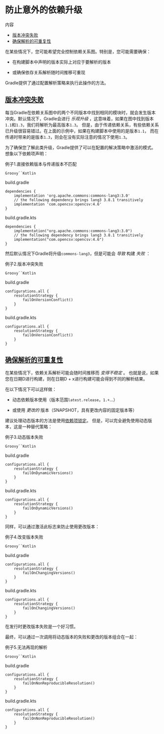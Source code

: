 # 防止意外的依赖升级


内容

  * [版本冲突失败](#版本冲突失败)
  * [确保解析的可重复性](#确保解析的可重复性)

在某些情况下，您可能希望完全控制依赖关系图。特别是，您可能需要确保：

  * 在构建脚本中声明的版本实际上对应于要解析的版本

  * 或确保依存关系解析随时间推移可重现

Gradle提供了通过配置解析策略来执行此操作的方法。

## [版本冲突失败](#版本冲突失败)

每当Gradle在依赖关系图中的两个不同版本中找到相同的模块时，就会发生版本冲突。默认情况下，Gradle会进行 _乐观升级_
，这意味着，如果在图中找到版本`1.1`和`1.3`，我们将解析为最高版本`1.3`。
但是，由于传递依赖关系，有些依赖关系已升级很容易错过。在上面的示例中，如果在构建脚本中使用的是版本`1.1`，
而在传递时带来的是版本`1.3`，则会在没有实际注意的情况下使用`1.3`。

为了确保您了解此类升级，Gradle提供了可以在配置的解决策略中激活的模式。想象以下依赖项声明：

例子1.直接依赖版本与传递版本不匹配

`Groovy``Kotlin`

build.gradle

    
    
    dependencies {
        implementation 'org.apache.commons:commons-lang3:3.0'
        // the following dependency brings lang3 3.8.1 transitively
        implementation 'com.opencsv:opencsv:4.6'
    }

build.gradle.kts

    
    
    dependencies {
        implementation("org.apache.commons:commons-lang3:3.0")
        // the following dependency brings lang3 3.8.1 transitively
        implementation("com.opencsv:opencsv:4.6")
    }

然后默认情况下Gradle将升级`commons-lang3`，但是可能会 _导致_ 构建 _失败_ ：

例子2.版本冲突失败

`Groovy``Kotlin`

build.gradle

    
    
    configurations.all {
        resolutionStrategy {
            failOnVersionConflict()
        }
    }

build.gradle.kts

    
    
    configurations.all {
        resolutionStrategy {
            failOnVersionConflict()
        }
    }

## [确保解析的可重复性](#确保解析的可重复性)

在某些情况下，依赖关系解析可能会随时间推移而 _变得不稳定_ 。
也就是说，如果您在日期D进行构建，则在日期D + x进行构建可能会得到不同的解析结果。

在以下情况下可以这样做：

  * 动态依赖版本使用（版本范围`latest.release`，`1.+`...）

  * 或使用 _更改的_ 版本（SNAPSHOT，具有更改内容的固定版本等）

建议处理动态版本的方法是使用[依赖项锁定](/md/锁定依赖版本.md#dependency-locking)。
但是，可以完全避免使用动态版本，这是一种替代策略：

例子3.动态版本失败

`Groovy``Kotlin`

build.gradle

    
    
    configurations.all {
        resolutionStrategy {
            failOnDynamicVersions()
        }
    }

build.gradle.kts

    
    
    configurations.all {
        resolutionStrategy {
            failOnDynamicVersions()
        }
    }

同样，可以通过激活此标志来防止使用更改版本：

例子4.改变版本失败

`Groovy``Kotlin`

build.gradle

    
    
    configurations.all {
        resolutionStrategy {
            failOnChangingVersions()
        }
    }

build.gradle.kts

    
    
    configurations.all {
        resolutionStrategy {
            failOnChangingVersions()
        }
    }

在发行时更改版本失败是一个好习惯。

最终，可以通过一次调用将动态版本的失败和更改的版本组合在一起：

例子5.无法再现的解析

`Groovy``Kotlin`

build.gradle

    
    
    configurations.all {
        resolutionStrategy {
            failOnNonReproducibleResolution()
        }
    }

build.gradle.kts

    
    
    configurations.all {
        resolutionStrategy {
            failOnNonReproducibleResolution()
        }
    }

